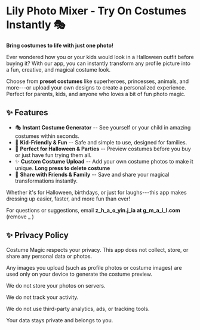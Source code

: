 # Lily Photo Mixer - Try On Costumes Instantly 🎭

**Bring costumes to life with just one photo!**

Ever wondered how you or your kids would look in a Halloween outfit
before buying it? With our app, you can instantly transform any profile
picture into a fun, creative, and magical costume look.

Choose from **preset costumes** like superheroes, princesses, animals,
and more---or upload your own designs to create a personalized
experience. Perfect for parents, kids, and anyone who loves a bit of fun
photo magic.

## ✨ Features

-   🎭 **Instant Costume Generator** -- See yourself or your child in
    amazing costumes within seconds.
-   🧸 **Kid-Friendly & Fun** -- Safe and simple to use, designed for
    families.
-   🎃 **Perfect for Halloween & Parties** -- Preview costumes before
    you buy or just have fun trying them all.
-   ✨ **Custom Costume Upload** -- Add your own costume photos to make
    it unique. **Long press to delete costume**
-   📸 **Share with Friends & Family** -- Save and share your magical
    transformations instantly.

Whether it's for Halloween, birthdays, or just for laughs---this app
makes dressing up easier, faster, and more fun than ever!

For questions or suggestions, email **z_h_a_o_yin.j_ia at g_m_a_i_l.com** (remove _ )

## ✨ Privacy Policy
Costume Magic respects your privacy. This app does not collect, store, or share any personal data or photos.

Any images you upload (such as profile photos or costume images) are used only on your device to generate the costume preview.

We do not store your photos on servers.

We do not track your activity.

We do not use third-party analytics, ads, or tracking tools.

Your data stays private and belongs to you.

